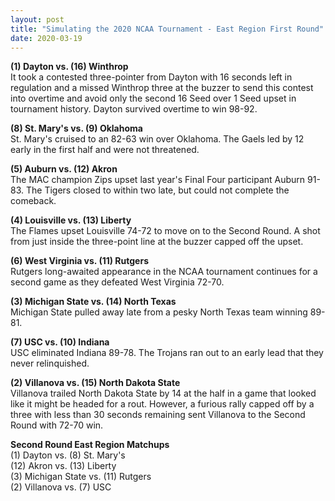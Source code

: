 ```yaml
---
layout: post
title: "Simulating the 2020 NCAA Tournament - East Region First Round"
date: 2020-03-19
---
```


**(1) Dayton vs. (16) Winthrop**    
It took a contested three-pointer from Dayton with 16 seconds left in regulation and a missed Winthrop three at the buzzer to send this contest into overtime and avoid only the second 16 Seed over 1 Seed upset in tournament history. Dayton survived overtime to win 98-92. 

**(8) St. Mary's vs. (9) Oklahoma**  
St. Mary's cruised to an 82-63 win over Oklahoma. The Gaels led by 12 early in the first half and were not threatened.   

**(5) Auburn vs. (12) Akron**    
The MAC champion Zips upset last year's Final Four participant Auburn 91-83. The Tigers closed to within two late, but could not complete the comeback.  

**(4) Louisville vs. (13) Liberty**  
The Flames upset Louisville 74-72 to move on to the Second Round. A shot from just inside the three-point line at the buzzer capped off the upset.  

**(6) West Virginia vs. (11) Rutgers**  
Rutgers long-awaited appearance in the NCAA tournament continues for a second game as they defeated West Virginia 72-70.   

**(3) Michigan State vs. (14) North Texas**   
Michigan State pulled away late from a pesky North Texas team winning 89-81.  

**(7) USC vs. (10) Indiana**  
USC eliminated Indiana 89-78. The Trojans ran out to an early lead that they never relinquished.  

**(2) Villanova vs. (15) North Dakota State**  
Villanova trailed North Dakota State by 14 at the half in a game that looked like it might be headed for a rout. However, a furious rally capped off by a three with less than 30 seconds remaining sent Villanova to the Second Round with 72-70 win.  

**Second Round East Region Matchups**    
(1) Dayton vs. (8) St. Mary's     
(12) Akron vs. (13) Liberty    
(3) Michigan State vs. (11) Rutgers    
(2) Villanova vs. (7) USC  
